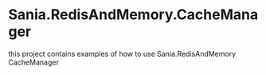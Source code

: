 # Sania.RedisAndMemory.CacheManager

this project contains examples of how to use Sania.RedisAndMemory CacheManager
